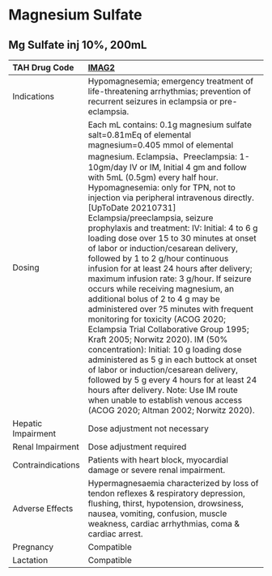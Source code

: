 # Magnesium Sulfate

## Mg Sulfate inj 10%, 200mL

| TAH Drug Code      | [IMAG2](https://www.tahsda.org.tw/drugs/hissearch.php?drug_code=IMAG2)                                                                                                                                                                                                                                                                                                                                                                                                                                                                                                                                                                                                                                                                                                                                                                                                                                                                                                                                                                                                                                                                                                            |
|:-------------------|:----------------------------------------------------------------------------------------------------------------------------------------------------------------------------------------------------------------------------------------------------------------------------------------------------------------------------------------------------------------------------------------------------------------------------------------------------------------------------------------------------------------------------------------------------------------------------------------------------------------------------------------------------------------------------------------------------------------------------------------------------------------------------------------------------------------------------------------------------------------------------------------------------------------------------------------------------------------------------------------------------------------------------------------------------------------------------------------------------------------------------------------------------------------------------------|
| Indications        | Hypomagnesemia; emergency treatment of life-threatening arrhythmias; prevention of recurrent seizures in eclampsia or pre-eclampsia.                                                                                                                                                                                                                                                                                                                                                                                                                                                                                                                                                                                                                                                                                                                                                                                                                                                                                                                                                                                                                                              |
| Dosing             | Each mL contains: 0.1g magnesium sulfate salt=0.81mEq of elemental magnesium=0.405 mmol of elemental magnesium. Eclampsia、Preeclampsia: 1-10gm/day IV or IM, Initial 4 gm and follow with 5mL (0.5gm) every half hour. Hypomagnesemia: only for TPN, not to injection via peripheral intravenous directly. [UpToDate 20210731] Eclampsia/preeclampsia, seizure prophylaxis and treatment: IV: Initial: 4 to 6 g loading dose over 15 to 30 minutes at onset of labor or induction/cesarean delivery, followed by 1 to 2 g/hour continuous infusion for at least 24 hours after delivery; maximum infusion rate: 3 g/hour. If seizure occurs while receiving magnesium, an additional bolus of 2 to 4 g may be administered over ?5 minutes with frequent monitoring for toxicity (ACOG 2020; Eclampsia Trial Collaborative Group 1995; Kraft 2005; Norwitz 2020). IM (50% concentration): Initial: 10 g loading dose administered as 5 g in each buttock at onset of labor or induction/cesarean delivery, followed by 5 g every 4 hours for at least 24 hours after delivery. Note: Use IM route when unable to establish venous access (ACOG 2020; Altman 2002; Norwitz 2020). |
| Hepatic Impairment | Dose adjustment not necessary                                                                                                                                                                                                                                                                                                                                                                                                                                                                                                                                                                                                                                                                                                                                                                                                                                                                                                                                                                                                                                                                                                                                                     |
| Renal Impairment   | Dose adjustment required                                                                                                                                                                                                                                                                                                                                                                                                                                                                                                                                                                                                                                                                                                                                                                                                                                                                                                                                                                                                                                                                                                                                                          |
| Contraindications  | Patients with heart block, myocardial damage or severe renal impairment.                                                                                                                                                                                                                                                                                                                                                                                                                                                                                                                                                                                                                                                                                                                                                                                                                                                                                                                                                                                                                                                                                                          |
| Adverse Effects    | Hypermagnesaemia characterized by loss of tendon reflexes & respiratory depression, flushing, thirst, hypotension, drowsiness, nausea, vomiting, confusion, muscle weakness, cardiac arrhythmias, coma & cardiac arrest.                                                                                                                                                                                                                                                                                                                                                                                                                                                                                                                                                                                                                                                                                                                                                                                                                                                                                                                                                          |
| Pregnancy          | Compatible                                                                                                                                                                                                                                                                                                                                                                                                                                                                                                                                                                                                                                                                                                                                                                                                                                                                                                                                                                                                                                                                                                                                                                        |
| Lactation          | Compatible                                                                                                                                                                                                                                                                                                                                                                                                                                                                                                                                                                                                                                                                                                                                                                                                                                                                                                                                                                                                                                                                                                                                                                        |

